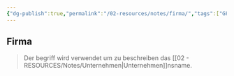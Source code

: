 ```yaml
---
{"dg-publish":true,"permalink":"/02-resources/notes/firma/","tags":["GFN/LF01","#GFN/prüfungsrelevant/AP1"],"noteIcon":"","updated":"2025-07-12T13:31:41.000+02:00"}
---
```


## Firma 
> Der begriff wird verwendet um zu beschreiben das [[02 - RESOURCES/Notes/Unternehmen\|Unternehmen]]nsname.